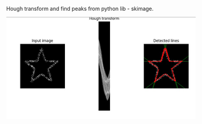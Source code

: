 Hough transform and find peaks from python lib - skimage.

![alt tag](https://raw.githubusercontent.com/fedotov2a/TSU/master/Processing%20Image/Hough%20Transform/res.jpg)
